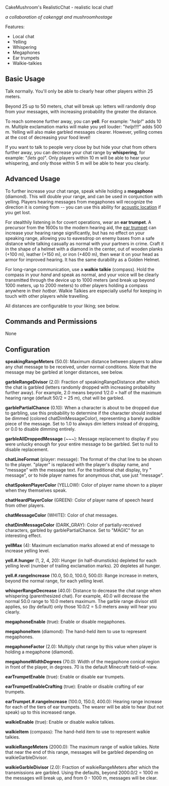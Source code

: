 CakeMushroom's RealisticChat - realistic local chat!

*a collaboration of cakenggt and mushroomhostage*

Features:

* Local chat 
* Yelling
* Whispering
* Megaphones
* Ear trumpets
* Walkie-talkies

## Basic Usage
Talk normally. You'll only be able to clearly hear other players within 25 meters.

Beyond 25 up to 50 meters, chat will break up: letters will randomly drop from your
messages, with increasing probability the greater the distance.

To reach someone further away, you can **yell**. For example: "*help!*" adds 10 m. Multiple exclamation
marks will make you yell louder: "*help!!!!*" adds 500 m. Yelling will also make garbled messages clearer.
However, yelling comes at the cost of decreasing your food level!

If you want to talk to people very close by but hide your chat from others further away, you
can decrease your chat range by **whispering**, for example: "*(lets go)*". Only players within
10 m will be able to hear your whispering, and only those within 5 m will be able to hear you clearly.

## Advanced Usage

To further increase your chat range, speak while holding a **megaphone** (diamond). This will double your
range, and can be used in conjunction with yelling. Players hearing messages from megaphones
will recognize the direction it is coming from -- you can use this ability for [acoustic location](http://en.wikipedia.org/wiki/Acoustic_location)
if you get lost.

For stealthily listening in for covert operations, wear an **ear trumpet**. A precursor from the 1600s
to the modern hearing aid, the [ear trumpet](http://en.wikipedia.org/wiki/Ear_trumpet) can increase
your hearing range significantly, but has no effect on your speaking range, allowing you to eavesdrop
on enemy bases from a safe distance while talking casually as normal with your partners in crime.
Craft it in the shape of a helmet with a diamond in the center, out of wooden planks (+100 m), leather (+150 m), or iron (+400 m),
then wear it on your head as armor for improved hearing. It has the same durability as a Golden Helmet.

For long-range communication, use a **walkie talkie** (compass). Hold the compass in your *hand*
and speak as normal, and your voice will be clearly transmitted through the device up to 1000 meters
(and break up beyond 1000 meters, up to 2000 meters)
to other players holding a compass anywhere in their *hotbar*. Walkie Talkies are especially
useful for keeping in touch with other players while travelling.

All distances are configurable to your liking; see below.

## Commands and Permissions
None

## Configuration
**speakingRangeMeters** (50.0): Maximum distance between players to allow any chat message to be received,
under normal conditions. Note that the message may be garbled at longer distances, see below.

**garbleRangeDivisor** (2.0): Fraction of speakingRangeDistance after which the chat is garbled 
(letters randomly dropped with increasing probability further away). For example, 2.0 means beyond 1/2.0 = 
half of the maximum hearing range (default 50/2 = 25 m), chat will be garbled.

**garblePartialChance** (0.10): When a character is about to be dropped due to garbling, use this
probability to determine if the character should instead be dimmed (colored chatDimMessageColor), representing a barely audible piece of
the message. Set to 1.0 to always dim letters instead of dropping, or 0.0 to disable dimming entirely.

**garbleAllDroppedMessage** (~~~): Message replacement to display if you were unlucky enough for your
entire message to be garbled. Set to null to disable replacement.

**chatLineFormat** (player: message): The format of the chat line to be shown to the player. "player"
is replaced with the player's display name, and "message" with the message text. For the traditional
chat display, try "<player> message", or to hide player names for anonymous chat, use just "message".

**chatSpokenPlayerColor** (YELLOW): Color of player name shown to a player when they themselves speak.

**chatHeardPlayerColor** (GREEN): Color of player name of speech heard from other players.

**chatMessageColor** (WHITE): Color of chat messages.

**chatDimMessageColor** (DARK\_GRAY): Color of partially-received characters, garbled by garblePartialChance.
Set to "MAGIC" for an interesting effect.

**yellMax** (4): Maximum exclamation marks allowed at end of message to increase yelling level.

**yell.#.hunger** (1, 2, 4, 20): Hunger (in half-drumsticks) depleted for each yelling level 
(number of trailing exclamation marks). 20 depletes all hunger.

**yell.#.rangeIncrease** (10.0, 50.0, 100.0, 500.0): Range increase in meters, beyond the normal range, for
each yelling level.

**whisperRangeDecrease** (40.0): Distance to decrease the chat range when whispering (parenthesized chat).
For example, 40.0 will decrease the normal 50.0 range to 10.0 meters maximum. The garble range divisor still
applies, so (by default) only those 10.0/2 = 5.0 meters away will hear you clearly.

**megaphoneEnable** (true): Enable or disable megaphones. 

**megaphoneItem** (diamond): The hand-held item to use to represent megaphones.

**megaphoneFactor** (2.0): Multiply chat range by this value when player is holding a megaphone (diamond).

**megaphoneWidthDegrees** (70.0): Width of the megaphone conical region in front of the player, in degrees.
70 is the default Minecraft field-of-view.

**earTrumpetEnable** (true): Enable or disable ear trumpets.

**earTrumpetEnableCrafting** (true): Enable or disable crafting of ear trumpets.

**earTrumpet.#.rangeIncrease** (100.0, 150.0, 400.0): Hearing range increase for each of the tiers of ear trumpets.
The wearer will be able to hear (but not speak) up to this increased range.

**walkieEnable** (true): Enable or disable walkie talkies.

**walkieItem** (compass): The hand-held item to use to represent walkie talkies.

**walkieRangeMeters** (2000.0): The maximum range of walkie talkies. Note that near the end of this range,
messages will be garbled depending on walkieGarbleDivisor.

**walkieGarbleDivisor** (2.0): Fraction of walkieRangeMeters after which the transmissions are garbled.
Using the defaults, beyond 2000.0/2 = 1000 m the messages will break up, and from 0 - 1000 m, messages 
will be clear.

